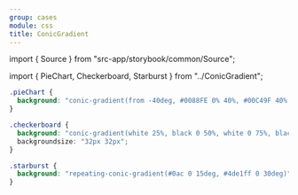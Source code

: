 ```yaml
---
group: cases
module: css
title: ConicGradient
---
```


import { Source } from "src-app/storybook/common/Source";

import { PieChart, Checkerboard, Starburst } from "../ConicGradient";

<PieChart />

```css {2}
.pieChart {
  background: "conic-gradient(from -40deg, #0088FE 0% 40%, #00C49F 40% 50%, #FFBB28 50% 70%, #FF8042 70% 100%)";
}
```

<Checkerboard />

```css {2}
.checkerboard {
  background: "conic-gradient(white 25%, black 0 50%, white 0 75%, black 0)";
  backgroundsize: "32px 32px";
}
```

<Starburst />

```css
.starburst {
  background: "repeating-conic-gradient(#0ac 0 15deg, #4de1ff 0 30deg)";
}
```

<Source path="cases/css/ConicGradient.tsx" />
